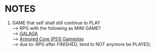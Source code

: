 #  NOTES

1) GAME that self shall still continue to PLAY<br/>
--> RPG with the following as MINI GAME?<br/>
--> [GALAGA](https://store.steampowered.com/app/403430/ARCADE_GAME_SERIES_GALAGA/)<br/>
--> [Armored Core (PS1) Gameplay](https://www.youtube.com/watch?v=lmiDMkC43L0)<br/>
--> due to: RPG after FINISHED, tend to NOT anymore be PLAYED;

